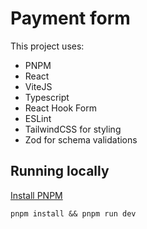 # Payment form
This project uses:

+ PNPM
+ React
+ ViteJS
+ Typescript
+ React Hook Form
+ ESLint
+ TailwindCSS for styling
+ Zod for schema validations

## Running locally
[Install PNPM](https://pnpm.io/installation)

`pnpm install && pnpm run dev`